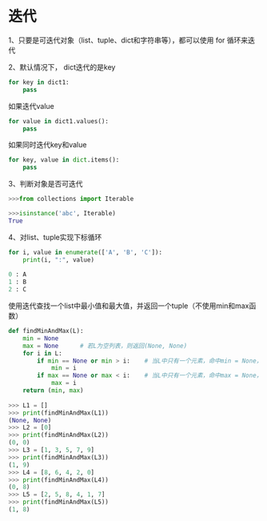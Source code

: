 # 迭代

1、只要是可迭代对象（list、tuple、dict和字符串等），都可以使用 for 循环来迭代


2、默认情况下， dict迭代的是key
```Python
for key in dict1:
    pass
```

如果迭代value
```python
for value in dict1.values():
    pass
```

如果同时迭代key和value
```python
for key, value in dict.items():
    pass
```


3、判断对象是否可迭代
```python
>>>from collections import Iterable

>>>isinstance('abc', Iterable)
True
```

4、对list、tuple实现下标循环
```python
for i, value in enumerate(['A', 'B', 'C']):
    print(i, ":", value)
    
0 : A
1 : B
2 : C
```


使用迭代查找一个list中最小值和最大值，并返回一个tuple（不使用min和max函数）
```python
def findMinAndMax(L):
    min = None
    max = None      # 若L为空列表，则返回(None, None)
    for i in L:
        if min == None or min > i:    # 当L中只有一个元素，命中min = None，则min为唯一元素
            min = i
        if max == None or max < i:    # 当L中只有一个元素，命中max = None，则max为唯一元素
            max = i
    return (min, max)
    
>>> L1 = []
>>> print(findMinAndMax(L1))
(None, None)
>>> L2 = [0]
>>> print(findMinAndMax(L2))
(0, 0)
>>> L3 = [1, 3, 5, 7, 9]
>>> print(findMinAndMax(L3))
(1, 9)
>>> L4 = [8, 6, 4, 2, 0]
>>> print(findMinAndMax(L4))
(0, 8)
>>> L5 = [2, 5, 8, 4, 1, 7]
>>> print(findMinAndMax(L5))
(1, 8)
```
